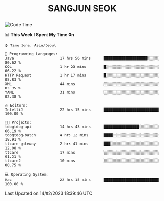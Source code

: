 <h1>
 <p align="center">
   SANGJUN SEOK
 </p>
</h1>

<!--START_SECTION:waka-->
![Code Time](http://img.shields.io/badge/Code%20Time-2%2C242%20hrs%203%20mins-blue)

📊 **This Week I Spent My Time On** 

```text
⌚︎ Time Zone: Asia/Seoul

💬 Programming Languages: 
Java                     17 hrs 56 mins      ████████████████████░░░░░   80.62 % 
SQL                      1 hr 23 mins        █░░░░░░░░░░░░░░░░░░░░░░░░   06.22 % 
HTTP Request             1 hr 17 mins        █░░░░░░░░░░░░░░░░░░░░░░░░   05.83 % 
XML                      44 mins             ░░░░░░░░░░░░░░░░░░░░░░░░░   03.35 % 
YAML                     31 mins             ░░░░░░░░░░░░░░░░░░░░░░░░░   02.38 % 

🔥 Editors: 
IntelliJ                 22 hrs 15 mins      █████████████████████████   100.00 % 

🐱‍💻 Projects: 
tdogtdog-api             14 hrs 43 mins      ████████████████░░░░░░░░░   66.19 % 
tdogtdog-batch           4 hrs 12 mins       ████░░░░░░░░░░░░░░░░░░░░░   18.91 % 
ttcare-gateway           2 hrs 41 mins       ███░░░░░░░░░░░░░░░░░░░░░░   12.08 % 
ttcare                   17 mins             ░░░░░░░░░░░░░░░░░░░░░░░░░   01.31 % 
ttcare2                  10 mins             ░░░░░░░░░░░░░░░░░░░░░░░░░   00.75 % 

💻 Operating System: 
Mac                      22 hrs 15 mins      █████████████████████████   100.00 % 

```


 Last Updated on 14/02/2023 18:39:46 UTC
<!--END_SECTION:waka-->
